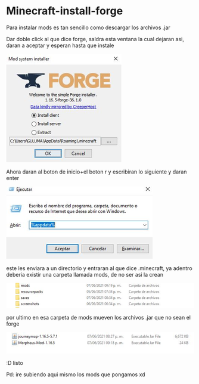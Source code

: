 # Minecraft-install-forge

Para instalar mods es tan sencillo como descargar los archivos .jar

Dar doble click al que dice forge, saldra esta ventana la cual dejaran asi, daran a aceptar y
esperan hasta que instale

![alt text](https://github.com/MiguelASG/Minecraft-install-forge/blob/main/imagenes/forge1.JPG)

Ahora daran al boton de inicio+el boton r y escribiran lo siguiente y daran enter

![alt text](https://github.com/MiguelASG/Minecraft-install-forge/blob/main/imagenes/appdata.JPG)

este les enviara a un directorio y entraran al que dice .minecraft, ya adentro deberia existir una carpeta llamada
mods, de no ser asi la crean

![alt text](https://github.com/MiguelASG/Minecraft-install-forge/blob/main/imagenes/mods.JPG)

por ultimo en esa carpeta de mods mueven los archivos .jar que no sean el forge

![alt text](https://github.com/MiguelASG/Minecraft-install-forge/blob/main/imagenes/mods2.JPG)

:D listo

Pd: ire subiendo aqui mismo los mods que pongamos xd

